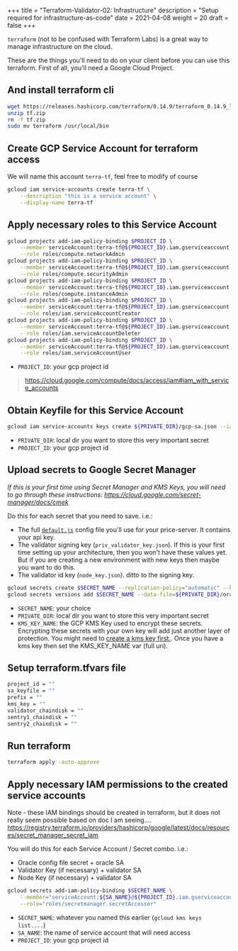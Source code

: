 +++
title = "Terraform-Validator-02: Infrastructure"
description = "Setup required for infrastructure-as-code"
date = 2021-04-08
weight = 20
draft = false
+++



`terraform` (not to be confused with Terraform Labs) is a great way to manage infrastructure on the cloud. 

These are the things you'll need to do on your client before you can use this terraform.  First of all, you'll need a Google Cloud Project.  


## And install terraform cli
```bash
wget https://releases.hashicorp.com/terraform/0.14.9/terraform_0.14.9_linux_amd64.zip -O tf.zip #double check url to get latest version
unzip tf.zip
rm -f tf.zip
sudo mv terraform /usr/local/bin
```

## Create GCP Service Account for terraform access
We will name this account `terra-tf`, feel free to modify of course
```bash
gcloud iam service-accounts create terra-tf \
    --description "this is a service account" \
    --display-name terra-tf 
```

## Apply necessary roles to this Service Account
```bash
gcloud projects add-iam-policy-binding $PROJECT_ID \
    --member serviceAccount:terra-tf@${PROJECT_ID}.iam.gserviceaccount.com \
    --role roles/compute.networkAdmin
gcloud projects add-iam-policy-binding $PROJECT_ID \
    --member serviceAccount:terra-tf@${PROJECT_ID}.iam.gserviceaccount.com \
    --role roles/compute.securityAdmin
gcloud projects add-iam-policy-binding $PROJECT_ID \
    --member serviceAccount:terra-tf@${PROJECT_ID}.iam.gserviceaccount.com \
    --role roles/compute.instanceAdmin
gcloud projects add-iam-policy-binding $PROJECT_ID \
    --member serviceAccount:terra-tf@${PROJECT_ID}.iam.gserviceaccount.com \
    --role roles/iam.serviceAccountCreator
gcloud projects add-iam-policy-binding $PROJECT_ID \
    --member serviceAccount:terra-tf@${PROJECT_ID}.iam.gserviceaccount.com \
    --role roles/iam.serviceAccountDeleter
gcloud projects add-iam-policy-binding $PROJECT_ID \
    --member serviceAccount:terra-tf@${PROJECT_ID}.iam.gserviceaccount.com \
    --role roles/iam.serviceAccountUser
```
* `PROJECT_ID`: your gcp project id

> https://cloud.google.com/compute/docs/access/iam#iam_with_service_accounts

## Obtain Keyfile for this Service Account

```bash
gcloud iam service-accounts keys create ${PRIVATE_DIR}/gcp-sa.json --iam-account terra-tf@${PROJECT_ID}.iam.gserviceaccount.com
```
* `PRIVATE_DIR`: local dir you want to store this very important secret
* `PROJECT_ID`: your gcp project id



## Upload secrets to Google Secret Manager 

*If this is your first time using Secret Manager and KMS Keys, you will need to go through these instructions: https://cloud.google.com/secret-manager/docs/cmek*  

Do this for each secret that you need to save.  i.e.: 

- The full [`default.js`](https://github.com/terra-project/oracle-feeder/blob/main/price-server/config/default-sample.js) config file you'll use for your price-server.  It contains your api key.  
- The validator signing key (`priv_validator_key.json`). If this is your first time setting up your architecture, then you won't have these values yet.  But if you are creating a new environment with new keys then maybe you want to do this.   
- The validator id key (`node_key.json`).  ditto to the signing key.    

```bash
gcloud secrets create $SECRET_NAME --replication-policy="automatic" --kms-key-name=$KMS_KEY_NAME
gcloud secrets versions add $SECRET_NAME --data-file=${PRIVATE_DIR}/oracle-default.js
```
* `SECRET_NAME`: your choice
* `PRIVATE_DIR`: local dir you want to store this very important secret
* `KMS_KEY_NAME`: the GCP KMS Key used to encrypt these secrets.  Encrypting these secrets with your own key will add just another layer of protection.  You might need to [create a kms key first.](./appendix-create-kms-key.md).  Once you have a kms key then set the KMS_KEY_NAME var (full uri). 



## Setup terraform.tfvars file
```bash
project_id = ""
sa_keyfile = ""
prefix = ""
kms_key = ""
validator_chaindisk = ""
sentry1_chaindisk = ""
sentry2_chaindisk = ""
```

## Run terraform
```bash
terraform apply -auto-approve
```


## Apply necessary IAM permissions to the created service accounts
Note - these IAM bindings should be created in terraform, but it does not really seem possible based on doc I am seeing.... https://registry.terraform.io/providers/hashicorp/google/latest/docs/resources/secret_manager_secret_iam

You will do this for each Service Account / Secret combo.  i.e.:
- Oracle config file secret + oracle SA
- Validator Key (if necessary) + validator SA
- Node Key (if necessary) + validator SA

```bash
gcloud secrets add-iam-policy-binding $SECRET_NAME \
    --member="serviceAccount:${SA_NAME}@${PROJECT_ID}.iam.gserviceaccount.com" \
    --role="roles/secretmanager.secretAccessor"
```
* `SECRET_NAME`: whatever you named this earlier (`gcloud kms keys list....`)
* `SA_NAME`: the name of service account that will need access
* `PROJECT_ID`: your gcp project id

